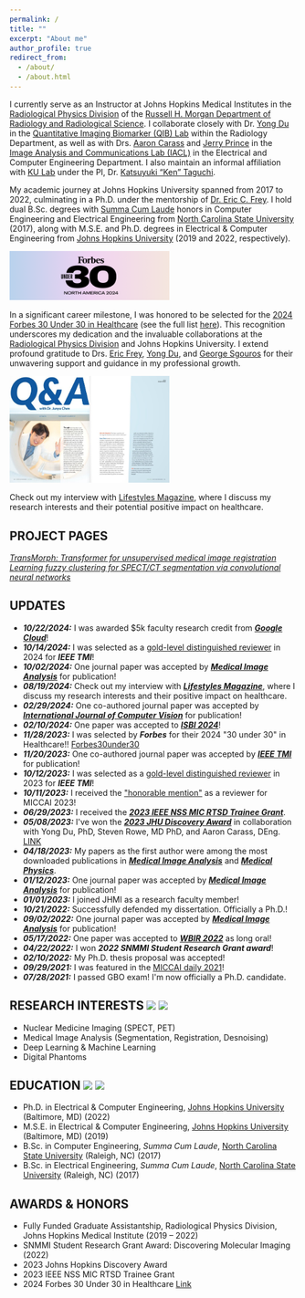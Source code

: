 ```yaml
---
permalink: /
title: ""
excerpt: "About me"
author_profile: true
redirect_from: 
  - /about/
  - /about.html
---
```


I currently serve as an Instructor at Johns Hopkins Medical Institutes in the <a href="https://www.hopkinsmedicine.org/radiology/research/divisions/radiological-physics#team">Radiological Physics Division</a> of the <a href="https://www.hopkinsmedicine.org/radiology/index.html">Russell H. Morgan Department of Radiology and Radiological Science</a>. I collaborate closely with Dr. <a href="https://www.hopkinsmedicine.org/profiles/details/yong-du">Yong Du</a> in the [Quantitative Imaging Biomarker (QIB) Lab](https://qib.jhmi.edu/) within the Radiology Department, as well as with Drs. <a href="https://scholar.google.com/citations?user=8kZ64yEAAAAJ&hl=en"> Aaron Carass</a> and <a href="https://scholar.google.com/citations?user=8kZ64yEAAAAJ&hl=en">Jerry Prince</a> in the [Image Analysis and Communications Lab (IACL)](https://iacl.ece.jhu.edu/index.php?title=Main_Page) in the Electrical and Computer Engineering Department. I also maintain an informal affiliation with [KU Lab](https://kulab.jhmi.edu/) under the PI, Dr. <a href="https://profiles.hopkinsmedicine.org/provider/ken-taguchi/2777799">Katsuyuki “Ken” Taguchi</a>.

My academic journey at Johns Hopkins University spanned from 2017 to 2022, culminating in a Ph.D. under the mentorship of <a href="https://scholar.google.com/citations?user=_-K45vUAAAAJ&hl=en">Dr. Eric C. Frey</a>. I hold dual B.Sc. degrees with <a href="http://catalog.ncsu.edu/undergraduate/academic-policies-procedures/student-status-honors/academic-honors/">Summa Cum Laude</a> honors in Computer Engineering and Electrical Engineering from <a href="https://www.ece.ncsu.edu/">North Carolina State University</a> (2017), along with M.S.E. and Ph.D. degrees in Electrical & Computer Engineering from <a href="https://engineering.jhu.edu/ece/">Johns Hopkins University</a> (2019 and 2022, respectively).

<!---My dissertation was successfully defended on October 21, 2022, with heartfelt thanks to my committee members, Profs. <a href="https://pulselab.jhu.edu/muyinatu-a-lediju-bell-phd/">Muyinatu Bell</a>, <a href="https://engineering.jhu.edu/ece/faculty/vishal-patel/">Vishal Patel</a>, <a href="https://www.hopkinsmedicine.org/profiles/details/yong-du">Yong Du</a>, and <a href="https://scholar.google.com/citations?user=_-K45vUAAAAJ&hl=en">Eric Frey</a>.--->

<!---I worked at <a href="https://www.research.us.medical.canon/"> Canon Medical Research USA, Inc.</a> (full-time in May-August 2020, part-time in September 2020 - October 2021), as a PET Image Reconstruction and Quality Scientist Intern, supervised by <a href="https://scholar.google.com/citations?user=h5ZNDBUAAAAJ&hl=en"> Dr. Evren Asma</a> and mentored by <a href="https://scholar.google.com/citations?user=Or4xII0AAAAJ&hl=en"> Dr. Chung (Jan) Chan</a>.--->

<!---I passed the Graduate Board Oral (GBO) examination in July, 2021. The exam committee members include: Profs. <a href="https://pulselab.jhu.edu/muyinatu-a-lediju-bell-phd/">Muyinatu Bell</a>, <a href="https://www.hopkinsmedicine.org/profiles/details/george-sgouros">George Sgouros</a>, <a href="https://www.hopkinsmedicine.org/profiles/details/yong-du">Yong Du</a>, <a href="https://www.hopkinsmedicine.org/profiles/details/jingyan-xu">Jingyan Xu</a>, and <a href="https://scholar.google.com/citations?user=_-K45vUAAAAJ&hl=en">Eric Frey</a>.--->

[<img src="/images/u30-2024-email-header.png" width="280"/>](https://www.forbes.com/30-under-30/2024/healthcare)

In a significant career milestone, I was honored to be selected for the [2024 Forbes 30 Under 30 in Healthcare](https://www.forbes.com/profile/junyu-chen-1/?list=30under30-healthcare/) (see the full list [here](https://www.forbes.com/30-under-30/2024/healthcare)). This recognition underscores my dedication and the invaluable collaborations at the <a href="https://www.hopkinsmedicine.org/radiology/research/divisions/radiological-physics#team">Radiological Physics Division</a> and Johns Hopkins University. I extend profound gratitude to Drs. <a href="https://scholar.google.com/citations?user=_-K45vUAAAAJ&hl=en">Eric Frey</a>, <a href="https://www.hopkinsmedicine.org/profiles/details/yong-du">Yong Du</a>, and <a href="https://www.hopkinsmedicine.org/profiles/details/george-sgouros">George Sgouros</a> for their unwavering support and guidance in my professional growth.

[<img src="/images/JChen_Interview_2024.jpg" width="280"/>](https://lifestylesmagazine.com/qa/qa-junyu-chen/)

Check out my interview with [Lifestyles Magazine](https://lifestylesmagazine.com/qa/qa-junyu-chen/), where I discuss my research interests and their potential positive impact on healthcare.

PROJECT PAGES
----
[*TransMorph: Transformer for unsupervised medical image registration*](https://junyuchen.me/TransMorph/)\
[*Learning fuzzy clustering for SPECT/CT segmentation via convolutional neural networks*](https://junyuchen.me/FCM_loss_for_MedImgSeg/)

UPDATES
----
- ***10/22/2024:*** I was awarded $5k faculty research credit from [***Google Cloud***](https://cloud.google.com/edu/researchers?hl=en)!
- ***10/14/2024:*** I was selected as a [gold-level distinguished reviewer](https://github.com/junyuchen245/junyuchen245.github.io/blob/master/files/TMI_Reviewer24_JChen.pdf) in 2024 for ***IEEE TMI***!
- ***10/02/2024:*** One journal paper was accepted by [***Medical Image Analysis***](https://www.sciencedirect.com/science/article/pii/S1361841524003104) for publication!
- ***08/19/2024:*** Check out my interview with [***Lifestyles Magazine***](https://lifestylesmagazine.com/qa/qa-junyu-chen/), where I discuss my research interests and their positive impact on healthcare.
- ***02/29/2024:*** One co-authored journal paper was accepted by [***International Journal of Computer Vision***](https://link.springer.com/journal/11263) for publication!
- ***02/10/2024:*** One paper was accepted to [***ISBI 2024***](https://biomedicalimaging.org/2024/)!
- ***11/28/2023:*** I was selected by ***Forbes*** for their 2024 "30 under 30" in Healthcare!! [Forbes30under30](https://www.forbes.com/30-under-30/2024/healthcare)
- ***11/20/2023:*** One co-authored journal paper was accepted by [***IEEE TMI***](https://ieeexplore.ieee.org/document/10327759) for publication!
- ***10/12/2023:*** I was selected as a [gold-level distinguished reviewer](https://github.com/junyuchen245/junyuchen245.github.io/blob/master/files/Chen%2C%20Junyu_IEEE_TMI_Reviewer.pdf) in 2023 for ***IEEE TMI***!
- ***10/11/2023:*** I received the ["honorable mention"](https://conferences.miccai.org/2023/en/MICCAI-2023-OUTSTANDING-REVIEWERS-AWARDS.html) as a reviewer for MICCAI 2023!
- ***06/29/2023:*** I received the [***2023 IEEE NSS MIC RTSD Trainee Grant***](https://nssmic.ieee.org/2023/information/#:~:text=Support%3A%20Maximum%20of%20USD%20400,of%20reimbursement%20for%20allowable%20expenses.).
- ***05/08/2023:*** I've won the [***2023 JHU Discovery Award***](https://hub.jhu.edu/2023/05/08/35-teams-receive-discovery-awards/) in collaboration with Yong Du, PhD, Steven Rowe, MD PhD, and Aaron Carass, DEng. [LINK](https://research.jhu.edu/major-initiatives/discovery-awards/2023-awardees/)
- ***04/18/2023:*** My papers as the first author were among the most downloaded publications in [***Medical Image Analysis***](https://github.com/junyuchen245/junyuchen245.github.io/blob/master/files/Most%20Downloaded%20Articles%20-%20Medical%20Image%20Analysis.pdf) and [***Medical Physics***](https://github.com/junyuchen245/junyuchen245.github.io/blob/master/files/MedPhy_top_download.jpg).
- ***01/12/2023:*** One journal paper was accepted by [***Medical Image Analysis***](https://www.sciencedirect.com/science/article/pii/S1361841523000233) for publication!
- ***01/01/2023:*** I joined JHMI as a research faculty member!
- ***10/21/2022:*** Successfully defended my dissertation. Officially a Ph.D.!
- ***09/02/2022:*** One journal paper was accepted by [***Medical Image Analysis***](https://www.sciencedirect.com/science/article/pii/S1361841522002432) for publication!
- ***05/17/2022:*** One paper was accepted to [***WBIR 2022***](https://www.wbir.info/themenmenue/information/info/index.html) as long oral!
- ***04/22/2022:*** I won ***2022 SNMMI Student Research Grant award***!
- ***02/10/2022:*** My Ph.D. thesis proposal was accepted!
- ***09/29/2021:*** I was featured in the <a href="https://www.rsipvision.com/MICCAI2021-Wednesday/">MICCAI daily 2021</a>!
- ***07/28/2021:*** I passed GBO exam! I'm now officially a Ph.D. candidate.

RESEARCH INTERESTS [<img src="/images/radiology_icon.png" width="48"/>](https://en.wikipedia.org/wiki/Radiology) [<img src="/images/ai_icon.png" width="48"/>](https://en.wikipedia.org/wiki/Artificial_intelligence)
----
* Nuclear Medicine Imaging (SPECT, PET)
* Medical Image Analysis (Segmentation, Registration, Desnoising)
* Deep Learning & Machine Learning
* Digital Phantoms

EDUCATION [<img src="/images/JHU_flat.png" width="140"/>](https://engineering.jhu.edu/ece/) [<img src="/images/NC.png" width="180"/>](https://www.ece.ncsu.edu/)
----
* Ph.D. in Electrical & Computer Engineering, <a href="https://engineering.jhu.edu/ece/">Johns Hopkins University</a> (Baltimore, MD) (2022)
* M.S.E. in Electrical & Computer Engineering, <a href="https://engineering.jhu.edu/ece/">Johns Hopkins University</a> (Baltimore, MD) (2019)   
* B.Sc. in Computer Engineering, *Summa Cum Laude*, <a href="https://www.ece.ncsu.edu/">North Carolina State University</a> (Raleigh, NC) (2017)
* B.Sc. in Electrical Engineering, *Summa Cum Laude*, <a href="https://www.ece.ncsu.edu/">North Carolina State University</a> (Raleigh, NC) (2017)   

AWARDS & HONORS
----
* Fully Funded Graduate Assistantship, Radiological Physics Division, Johns Hopkins Medical Institute (2019 – 2022)
* SNMMI Student Research Grant Award: Discovering Molecular Imaging (2022)
* 2023 Johns Hopkins Discovery Award
* 2023 IEEE NSS MIC RTSD Trainee Grant
* 2024 Forbes 30 Under 30 in Healthcare [Link](https://www.forbes.com/30-under-30/2024/healthcare)

<br/><br/><br/><br/><br/><br/><br/><br/><br/>

